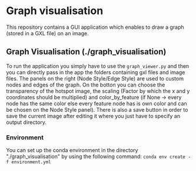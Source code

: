 # Graph visualisation
This repository contains a GUI application which enables to draw a graph (stored in a GXL file) on an image.

## Graph Visualisation (./graph_visualisation)
To run the application you simply have to use the `graph_viewer.py` and then you can directly pass in the app the folders containing gxl files and image files. The panels on the right (Node Style/Edge Style) are used to custom nodes and edges of the graph. On the botton you can choose the transparency of the hotspot image, the scaling (Factor by which the x and y coordinates should be multiplied) and color_by_feature (if None -> every node has the same color else every feature node has is own color and can be chosen on the Node Style panel). There is also a save button in order to save the current image after editing it where you just have to specify an output directory.

### Environment
You can set up the conda environment in the directory "./graph_visualisation" by using the following command: `conda env create -f environment.yml`
